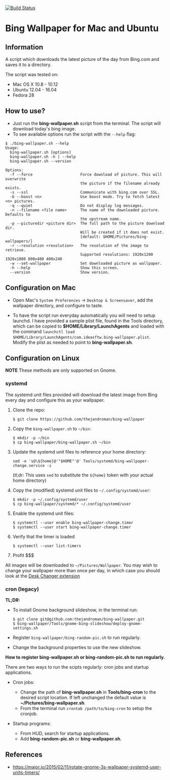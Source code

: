 [![Build Status](https://travis-ci.org/thejandroman/bing-wallpaper.svg?branch=travis)](https://travis-ci.org/thejandroman/bing-wallpaper)

# Bing Wallpaper for Mac and Ubuntu

## Information

A script which downloads the latest picture of the day from Bing.com and saves
it to a directory.

The script was tested on:

- Mac OS X 10.8 - 10.12
- Ubuntu 12.04 - 16.04
- Fedora 28

## How to use?

* Just run the **bing-wallpaper.sh** script from the terminal. The script will
  download today's bing image.
* To see available options run the script with the `--help` flag:

```
$ ./bing-wallpaper.sh --help
Usage:
  bing-wallpaper.sh [options]
  bing-wallpaper.sh -h | --help
  bing-wallpaper.sh --version

Options:
  -f --force                     Force download of picture. This will overwrite
                                 the picture if the filename already exists.
  -s --ssl                       Communicate with bing.com over SSL.
  -b --boost <n>                 Use boost mode. Try to fetch latest <n> pictures.
  -q --quiet                     Do not display log messages.
  -n --filename <file name>      The name of the downloaded picture. Defaults to
                                 the upstream name.
  -p --picturedir <picture dir>  The full path to the picture download dir.
                                 Will be created if it does not exist.
                                 [default: $HOME/Pictures/bing-wallpapers/]
  -r --resolution <resolution>   The resolution of the image to retrieve.
                                 Supported resolutions: 1920x1200 1920x1080 800x480 400x240
  -w --set-wallpaper             Set downloaded picture as wallpaper.
  -h --help                      Show this screen.
  --version                      Show version.
```

## Configuration on Mac

* Open Mac's `System Preferences` -> `Desktop & Screensaver`, add the wallpaper
  directory, and configure to taste.

* To have the script run everyday automatically you will need to setup
  launchd. I have provided a sample plist file, found in the Tools directory,
  which can be copied to **$HOME/Library/LaunchAgents** and loaded with the
  command `launchctl load
  $HOME/Library/LaunchAgents/com.ideasftw.bing-wallpaper.plist`. Modify the
  plist as needed to point to **bing-wallpaper.sh**.

## Configuration on Linux

**NOTE** These methods are only supported on Gnome.

### systemd

The systemd unit files provided will download the latest image from Bing every
day and configure this as your wallpaper.

1. Clone the repo:

   ```
   $ git clone https://github.com/thejandroman/bing-wallpaper
   ```

2. Copy the ``bing-wallpaper.sh`` to ``~/bin``:

   ```
   $ mkdir -p ~/bin
   $ cp bing-wallpaper/bing-wallpaper.sh ~/bin
   ```

3. Update the systemd unit files to reference your home directory:

   ```
   sed -e 's@\${home}@'"$HOME"'@' Tools/systemd/bing-wallpaper-change.service -i
   ```

   (tl;dr: This uses `sed` to substitute the `${home}` token with your actual
   home directory)

3. Copy the (modified) systemd unit files to ``~/.config/systemd/user``:

   ```
   $ mkdir -p ~/.config/systemd/user
   $ cp bing-wallpaper/systemd/* ~/.config/systemd/user
   ```

4. Enable the systemd unit files:

   ```
   $ systemctl --user enable bing-wallpaper-change.timer
   $ systemctl --user start bing-wallpaper-change.timer
   ```

5. Verify that the timer is loaded

   ```
   $ systemctl --user list-timers
   ```

6. Profit $$$

All images will be downloaded to `~/Pictures/Wallpaper`. You may wish to
change your wallpaper more than once per day, in which case you should look at
the [Desk Changer
extension](https://extensions.gnome.org/extension/1131/desk-changer/)

### cron (legacy)

**TL;DR:**

* To install Gnome background slideshow, in the terminal run:

  ```
  $ git clone git@github.com:thejandroman/bing-wallpaper.git
  $ bing-wallpaper/Tools/gnome-bing-slideshow/deploy-gnome-settings.sh
  ```

* Register `bing-wallpaper/bing-random-pic.sh` to run regularly.

* Change the background properties to use the new slideshow.

**How to register bing-wallpaper.sh or bing-random-pic.sh to run regularly.**

There are two ways to run the scipts regularly: cron jobs and startup
applications.

* Cron jobs:
  * Change the path of **bing-wallpaper.sh** in **Tools/bing-cron** to the
    desired script location. If left unchanged the default value is
    **~/Pictures/bing-wallpaper.sh**.
  * From the terminal run `crontab /path/to/bing-cron` to setup the cronjob.

* Startup programs:
  * From HUD, search for startup applications.
  * Add **bing-random-pic.sh** or **bing-wallpaper.sh**.

## References

* https://major.io/2015/02/11/rotate-gnome-3s-wallpaper-systemd-user-units-timers/
